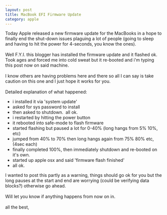 ```yaml
---
layout: post
title: MacBook EFI Firmware Update
category: apple
---
```


Today Apple released a new firmware update for the MacBooks in a hope to finally end the shut-down issues plaguing a lot of people (going to sleep and having to hit the power for 4-seconds, you know the ones).<br />
<br />
Well F.Y.I. this blogger has installed the firmware update and it flashed ok.&nbsp; Took ages and forced me into cold sweat but it re-booted and i'm typing this post now on said machine.<br />
<br />
I know others are having problems here and there so all I can say is take caution on this one and I just hope it works for you.<br />
<br />
Detailed explanation of what happened:<br />
<ul><li>i installed it via 'system update'</li><li>asked for sys password to install</li><li>then asked to shutdown.&nbsp; all ok.</li><li>i restarted by hitting the power button</li><li>it rebooted into safe-mode to flash firmware</li><li>started flashing but paused a lot for 0-40% (long hangs from 5% 10%, etc)</li><li>jumped from 40% to 70% then long hangs again from 75% 80% etc, (4sec each)</li><li>finally completed 100%, then immediately shutdown and re-booted on it's own.</li><li>started up apple osx and said 'firmware flash finished'</li><li>all ok.</li></ul>I wanted to post this partly as a warning, things should go ok for you but the long pauses at the start and end are worrying (could be verifying data blocks?) otherwise go ahead.<br />
<br />
Will let you know if anything happens from now on in.<br />
<br />
all the best,
